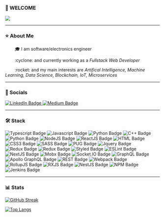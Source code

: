### 👋 WELCOME 
 
 <div align"center">
   <img src="https://media.giphy.com/media/qgQUggAC3Pfv687qPC/giphy.gif"/>
 </div>

---

### :star: About Me
<p>
&nbsp;&nbsp;&nbsp;&nbsp;&nbsp;&nbsp;&nbsp; 🎓 I am software/electronics engineer
</p>
<p>
 &nbsp;&nbsp;&nbsp;&nbsp;&nbsp;&nbsp;&nbsp; :cyclone: and currently working as a <i>Fullstack Web Developer</i>
</p>
<p>
 &nbsp;&nbsp;&nbsp;&nbsp;&nbsp;&nbsp;&nbsp; :rocket: and my main interests are <i>Artifical Intelligence, Machine Learning, Data Science, Blockchain, IoT, Microservices</i>
</p>

---

### :link: Socials
<div id="badges">
 <a href="https://www.linkedin.com/in/alperen-bayramo%C4%9Flu-0224561b4">
  <img src="https://img.shields.io/badge/LinkedIn-blue?logo=linkedin&logoColor=white&style=for-the-badge" alt="LinkedIn Badge"/>
 </a>
  <a href="https://alperenbayramoglu2.medium.com">
  <img src="https://img.shields.io/badge/Medium-black?logo=medium&logoColor=white&style=for-the-badge" alt="Medium Badge"/>
 </a>
</div>

---

### 🛠️ Stack
<p>

 <img src="https://img.shields.io/badge/Typescript-blue?logo=Typescript&logoColor=white&style=for-the-badge" alt="Typescript Badge"/>
 <img src="https://img.shields.io/badge/Javascript-yellow?logo=Javascript&logoColor=white&style=for-the-badge" alt="Javascript Badge"/> 
  <img src="https://img.shields.io/badge/Golang-informational?logo=go&logoColor=white&style=for-the-badge" alt="Python Badge"/>
 <img src="https://img.shields.io/badge/C++-red?logo=c%2B%2B&logoColor=white&style=for-the-badge" alt="C++ Badge"/>
  <img src="https://img.shields.io/badge/Python-9cf?logo=Python&logoColor=black&style=for-the-badge" alt="Python Badge"/>
 <img src="https://img.shields.io/badge/NodeJS-success?logo=Node.JS&logoColor=white&style=for-the-badge" alt="NodeJS Badge"/>
  <img src="https://img.shields.io/badge/ReactJS-blue?logo=React&logoColor=white&style=for-the-badge" alt="ReactJS Badge"/>
 <img src="https://img.shields.io/badge/HTML-critical?logo=HTMl5&logoColor=white&style=for-the-badge" alt="HTML Badge"/>
  <img src="https://img.shields.io/badge/CSS3-blueviolet?logo=CSS3&logoColor=white&style=for-the-badge" alt="CSS3 Badge"/>
   <img src="https://img.shields.io/badge/SASS-ff69b4?logo=SASS&logoColor=white&style=for-the-badge" alt="SASS Badge"/>
 <img src="https://img.shields.io/badge/PUG-important?logo=PUG&logoColor=white&style=for-the-badge" alt="PUG Badge"/>
  <img src="https://img.shields.io/badge/JQuery-blue?logo=jquery&logoColor=white&style=for-the-badge" alt="Jquery Badge"/>
 <img src="https://img.shields.io/badge/Redux-yellowgreen?logo=Redux&logoColor=white&style=for-the-badge" alt="Redux Badge"/>
  <img src="https://img.shields.io/badge/Redux-yellowgreen?logo=reactivex&logoColor=white&style=for-the-badge" alt="Redux Badge"/>
  <img src="https://img.shields.io/badge/Styled Components-ff69b4?logo=styledcomponents&logoColor=white&style=for-the-badge" alt="Styled Badge"/>
 <img src="https://img.shields.io/badge/ESLint-informational?logo=eslint&logoColor=white&style=for-the-badge" alt="ESLint Badge"/>
  <img src="https://img.shields.io/badge/NextJS-green?logo=next.js&logoColor=white&style=for-the-badge" alt="NextJS Badge"/>
   <img src="https://img.shields.io/badge/Mobx-blue?logo=Mobx&logoColor=white&style=for-the-badge" alt="Mobx Badge"/>
    <img src="https://img.shields.io/badge/socket.io-black?logo=Socket.io&logoColor=white&style=for-the-badge" alt="Socket.IO Badge"/>
     <img src="https://img.shields.io/badge/GraphQL-ff69b4?logo=graphql&logoColor=white&style=for-the-badge" alt="GraphQL Badge"/>
 <img src="https://img.shields.io/badge/Apollo GraphQL-inactive?logo=apollographql&logoColor=white&style=for-the-badge" alt="Apollo GraphQL Badge"/>
 <img src="https://img.shields.io/badge/REST-orange?logo=api&logoColor=white&style=for-the-badge" alt="REST Badge"/>
  <img src="https://img.shields.io/badge/Webpack-9cf?logo=Webpack&logoColor=white&style=for-the-badge" alt="Webpack Badge"/>
  <img src="https://img.shields.io/badge/RollupJS-yellow?logo=Rollup.JS&logoColor=white&style=for-the-badge" alt="RollupJS Badge"/>
 <img src="https://img.shields.io/badge/RXJS-ff69b4?logo=reactivex&logoColor=white&style=for-the-badge" alt="RXJS Badge"/>
  <img src="https://img.shields.io/badge/NestJS-critical?logo=nestjs&logoColor=white&style=for-the-badge" alt="NestJS Badge"/>
   <img src="https://img.shields.io/badge/NPM-inactive?logo=npm&logoColor=white&style=for-the-badge" alt="NPM Badge"/>
   <img src="https://img.shields.io/badge/Jenkins-critical?logo=jenkins&logoColor=white&style=for-the-badge" alt="Jenkins Badge"/>
 </p>
 
---

### :bar_chart: Stats

[![GitHub Streak](http://github-readme-streak-stats.herokuapp.com?user=spelchure&theme=gruvbox&hide_border=true)](https://git.io/streak-stats)

[![Top Langs](https://github-readme-stats.vercel.app/api/top-langs/?username=spelchure&layout=compact&theme=gruvbox)](https://github.com/anuraghazra/github-readme-stats)

